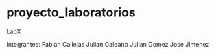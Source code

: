 # proyecto_laboratorios

LabX

Integrantes:
  Fabian Callejas
  Julian Galeano
  Julian Gomez
  Jose Jimenez
